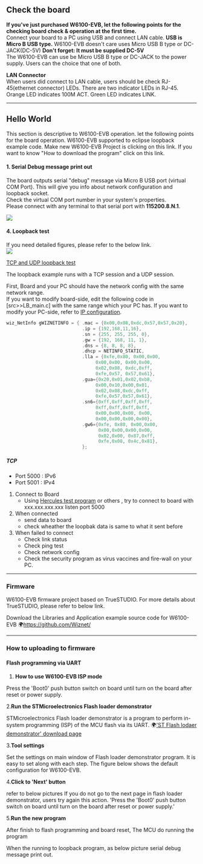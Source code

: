 

## Check the board

**If you've just purchased W6100-EVB, let the following points for the
checking board check & operation at the first time.**  
Connect your board to a PC using USB and connect LAN cable. **USB is
Micro B USB type.** W6100-EVB doesn't care uses Micro USB B type or
DC-JACK(DC-5V) 
**Don't forget: It must be supplied DC-5V**  
The W6100-EVB can use be Micro USB B type or DC-JACK to the power
supply. Users can the choice that one of both. 

 **LAN Connector**  
When users did connect to LAN cable, users should be check
RJ-45(ethernet connector) LEDs. There are two indicator LEDs in RJ-45.
Orange LED indicates 100M ACT. Green LED indicates LINK.

-----

## Hello World

This section is descriptive to W6100-EVB operation. let the following
points for the board operation. W6100-EVB supported to eclipse loopback
example code. Make new W6100-EVB Project is clicking on this link. If
you want to know "How to download the program" click on this link.

#### 1\. Serial Debug message print out

The board outputs serial "debug" message via Micro B USB port (virtual
COM Port). This will give you info about network configuration and
loopback socket.  
Check the virtual COM port number in your system's properties.  
Please connect with any terminal to that serial port with
**115200.8.N.1**.

![](/products/w6100/w6100_evb/debug_msg.jpg)

#### 4\. Loopback test

 If you need detailed figures, please refer to the below link.  
![](/products/w5500/w5500_evb/icons/link.png) 

[TCP and UDP loopback test](TCP_and_UDP_loopback_test.md)


The loopback example runs with a TCP session and a UDP session.

First, Board and your PC should have the network config with the same
network range.  
If you want to modify board-side, edit the following code in
\[src\>\>LB\_main.c\] with the same range which your PC has. If you want
to modify your PC-side, refer to [IP configuration](IP_configuration.md).

``` cpp
wiz_NetInfo gWIZNETINFO = { .mac = {0x00,0x08,0xdc,0x57,0x57,0x20},
                            .ip = {192,168,11,16},
                            .sn = {255, 255, 255, 0},
                            .gw = {192, 168, 11, 1},
                            .dns = {8, 8, 8, 8},
                            .dhcp = NETINFO_STATIC,
                            .lla = {0xfe,0x80, 0x00,0x00,
                                 0x00,0x00, 0x00,0x00,
                                 0x02,0x08, 0xdc,0xff,
                                 0xfe,0x57, 0x57,0x61},
                            .gua={0x20,0x01,0x02,0xb8,
                                 0x00,0x10,0x00,0x01,
                                 0x02,0x08,0xdc,0xff,
                                 0xfe,0x57,0x57,0x61},
                            .sn6={0xff,0xff,0xff,0xff,
                                 0xff,0xff,0xff,0xff,
                                 0x00,0x00,0x00, 0x00,
                                 0x00,0x00,0x00,0x00},
                            .gw6={0xfe, 0x80, 0x00,0x00,
                                  0x00,0x00,0x00,0x00,
                                  0x02,0x00, 0x87,0xff,
                                  0xfe,0x08, 0x4c,0x81},
                            };

```

##### TCP

  - Port 5000 : IPv6
  - Port 5001 : IPv4

<!-- end list -->

1.  Connect to Board 
      - Using [Hercules test program](Hercules_test_program.md)  or others , try to connect to             board with xxx.xxx.xxx.xxx listen port 5000
2.  When connected
      - send data to board
      - check wheather the loopbak data is same to what it sent before
3.  When failed to connect
      - Check link status
      - Check ping test
      - Check network config
      - Check the security program as virus vaccines and fire-wall on your PC.

-------------------------------

### Firmware

W6100-EVB firmware project based on TrueSTUDIO. For more details about TrueSTUDIO, please refer to below link.

Download the Libraries and Application example source code for W6100-EVB
           🌍https://github.com/Wiznet/
           
---------------------------

### How to uploading to firmware

#### Flash programming via UART

1. **How to use W6100-EVB ISP mode**

Press the 'Boot0' push button switch on board until turn on the board after reset or power supply.

2.**Run the STMicroelectronics Flash loader demonstrator**

STMicroelectronics Flash loader demonstrator is a program to perform in-system programming (ISP) of the MCU flash via its UART.
 🌍['ST Flash lodaer demonstrator' download page](http://www.st.com/en/development-tools/flasher-stm32.html)
 
 3.**Tool settings**
 
 Set the settings on main window of Flash loader demonstrator program. It is easy to set along with each step.
The figure below shows the default configuration for W6100-EVB.

4.**Click to 'Next' button**

refer to below pictures If you do not go to the next page in flash loader demonstrator, users try again this action. 'Press the 'Boot0' push button switch on board until turn on the board after reset or power supply.'

5.**Run the new program**

After finish to flash programming and board reset, The MCU do running the program

When the running to loopback program, as below picture serial debug message print out.


